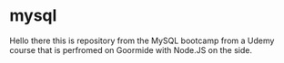 # mysql

Hello there this is repository from the MySQL bootcamp from a Udemy course that is perfromed on Goormide with Node.JS on the side. 
